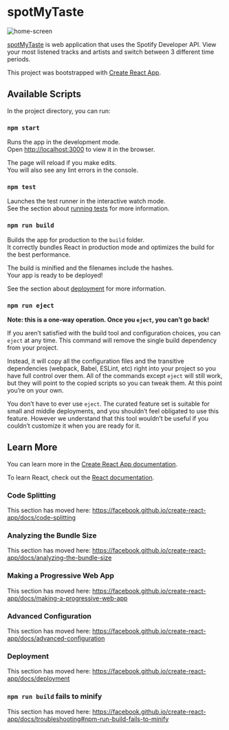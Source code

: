 # spotMyTaste

![home-screen](https://lh3.googleusercontent.com/acbEnFIaxX0mF5H5dt7vvCSjNOOUxlfwurJBnz-pZqZdOdO7CrtcL62Dlkzlzwr0HDD0sQUAunNjOUW54Ottwm66PH890NX7i3xtIiQFmBpbp0CdPaMob6N-Mspt4xBz3Xa0-3mZBWFtuIeN8JcOF3qyXkPs-Az0xlbX8HvEltDxAVem7x6Te6JRnd5GDpyCO8o46z5q0A7ARQNFgZpCIO3KYM2-wKUPn18584ZeQw5qtsnVLUES-MIwlSsqt0y9umKZwpAudOARHr3a9iltv1I616R2hdysjlmzya7xTL6xrH-LLFlKZbpKynUNwdqO0SCjQ_is9AfJs9DrWwDh5rxoVuskA3ViEX1MRrOWWjchs3aMZEnHnV-1JmI_M_tyTP53ePNZYBWjFOVDM_EvHY11N1U1_Jc2mm_QFWOSCrncJYolgMroJlpRWen8Xxl4RDSHel-VKuiL0hwB-m1mx_CtL1ZEO4agLfLQi4575IKuHM_wTvMcsYVM3JGj43ztqAm3fYKyXxDD5b1iszeBvVU75-KleJjeBtCmuyPuv_wDN-6uLQiYKezF6IgiHp4V_rXPx6nWN0r2RGlOr-3Lvftye4sxBOkOxv8KDMTiYjpeI8OQ0CCvpc53XbQkvRF36PqJrq5F7AjiFTPEt7XVv9rgGWjPI9PTbmAtFXdu-7ZQkQKVXIA7vzOcyICj=s1000-no?authuser=0)




[spotMyTaste](https://ggmele1.github.io/spotify-stats/) is web application that uses the Spotify Developer API. View your most listened tracks and artists and switch between 3 different time periods.

This project was bootstrapped with [Create React App](https://github.com/facebook/create-react-app).

## Available Scripts

In the project directory, you can run:

### `npm start`

Runs the app in the development mode.<br />
Open [http://localhost:3000](http://localhost:3000) to view it in the browser.

The page will reload if you make edits.<br />
You will also see any lint errors in the console.

### `npm test`

Launches the test runner in the interactive watch mode.<br />
See the section about [running tests](https://facebook.github.io/create-react-app/docs/running-tests) for more information.

### `npm run build`

Builds the app for production to the `build` folder.<br />
It correctly bundles React in production mode and optimizes the build for the best performance.

The build is minified and the filenames include the hashes.<br />
Your app is ready to be deployed!

See the section about [deployment](https://facebook.github.io/create-react-app/docs/deployment) for more information.

### `npm run eject`

**Note: this is a one-way operation. Once you `eject`, you can’t go back!**

If you aren’t satisfied with the build tool and configuration choices, you can `eject` at any time. This command will remove the single build dependency from your project.

Instead, it will copy all the configuration files and the transitive dependencies (webpack, Babel, ESLint, etc) right into your project so you have full control over them. All of the commands except `eject` will still work, but they will point to the copied scripts so you can tweak them. At this point you’re on your own.

You don’t have to ever use `eject`. The curated feature set is suitable for small and middle deployments, and you shouldn’t feel obligated to use this feature. However we understand that this tool wouldn’t be useful if you couldn’t customize it when you are ready for it.

## Learn More

You can learn more in the [Create React App documentation](https://facebook.github.io/create-react-app/docs/getting-started).

To learn React, check out the [React documentation](https://reactjs.org/).

### Code Splitting

This section has moved here: https://facebook.github.io/create-react-app/docs/code-splitting

### Analyzing the Bundle Size

This section has moved here: https://facebook.github.io/create-react-app/docs/analyzing-the-bundle-size

### Making a Progressive Web App

This section has moved here: https://facebook.github.io/create-react-app/docs/making-a-progressive-web-app

### Advanced Configuration

This section has moved here: https://facebook.github.io/create-react-app/docs/advanced-configuration

### Deployment

This section has moved here: https://facebook.github.io/create-react-app/docs/deployment

### `npm run build` fails to minify

This section has moved here: https://facebook.github.io/create-react-app/docs/troubleshooting#npm-run-build-fails-to-minify
